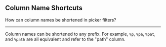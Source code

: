 ## Column Name Shortcuts

How can column names be shortened in picker filters?

---

Column names can be shortened to any prefix. For example, `%p`, `%pa`, `%pat`, and `%path` are all equivalent and refer to the "path" column.

